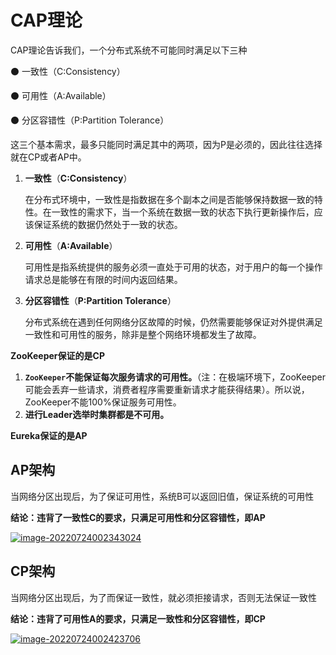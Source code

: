 # CAP理论

CAP理论告诉我们，一个分布式系统不可能同时满足以下三种

⚫ 一致性（C:Consistency）

⚫ 可用性（A:Available）

⚫ 分区容错性（P:Partition Tolerance）

这三个基本需求，最多只能同时满足其中的两项，因为P是必须的，因此往往选择就在CP或者AP中。

1. **一致性**（**C:Consistency**）

   在分布式环境中，一致性是指数据在多个副本之间是否能够保持数据一致的特性。在一致性的需求下，当一个系统在数据一致的状态下执行更新操作后，应该保证系统的数据仍然处于一致的状态。

2. **可用性**（**A:Available**）

   可用性是指系统提供的服务必须一直处于可用的状态，对于用户的每一个操作请求总是能够在有限的时间内返回结果。

3. **分区容错性**（**P:Partition Tolerance**）

   分布式系统在遇到任何网络分区故障的时候，仍然需要能够保证对外提供满足一致性和可用性的服务，除非是整个网络环境都发生了故障。

**ZooKeeper保证的是CP**

1. **`ZooKeeper`不能保证每次服务请求的可用性。**（注：在极端环境下，ZooKeeper可能会丢弃一些请求，消费者程序需要重新请求才能获得结果）。所以说，ZooKeeper不能100%保证服务可用性。
2. **进行Leader选举时集群都是不可用。**

**Eureka保证的是AP**

## AP架构

当网络分区出现后，为了保证可用性，系统B可以返回旧值，保证系统的可用性

**结论：违背了一致性C的要求，只满足可用性和分区容错性，即AP**

[![image-20220724002343024](https://ding-blog.oss-cn-chengdu.aliyuncs.com/images/image-20220724002343024.png)](https://ding-blog.oss-cn-chengdu.aliyuncs.com/images/image-20220724002343024.png)

## CP架构

当网络分区出现后，为了而保证一致性，就必须拒接请求，否则无法保证一致性

**结论：违背了可用性A的要求，只满足一致性和分区容错性，即CP**

[![image-20220724002423706](https://ding-blog.oss-cn-chengdu.aliyuncs.com/images/image-20220724002423706.png)](https://ding-blog.oss-cn-chengdu.aliyuncs.com/images/image-20220724002423706.png)